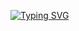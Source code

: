 [![Typing SVG](https://readme-typing-svg.herokuapp.com?color=%2336BCF7&lines=техно+маг)](https://git.io/typing-svg)
